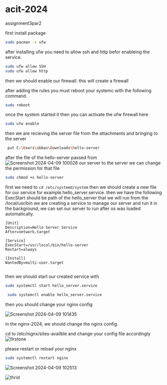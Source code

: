 # acit-2024
assignment3par2

first install package

``` bash 
sudo pacman -s ufw
```

after installing ufw you need to allow ssh and http befor enableing the service.


```bash
sudo ufw allow SSH
sudo ufw allow http
```
then we should enable our firewall. this will create a firewall

after adding the rules you must reboot your systemc with the following command. 

```bash
sudo reboot
```

once the system started it then you can activate the ufw firewall here


```bash
sudo ufw enable
```

then we are recieving the server file from the attachments and bringing to the server



```bash 
 put C:\Users\abbas\Downloads\hello-server
```

after the file of the hello-server passed from ![Screenshot 2024-04-09 100028](https://github.com/Sabbasnia/acit-2024/assets/148383173/899899cb-0ed8-4e22-8e37-a7f8a6cc35a0)
our server to the server we can change the permission for that file 


```bash
sudo chmod +x hello-server
```
first we need to ```cd /etc/systemd/system```
then we should create a new file for our service for example hello_server.service.
then we have the following 
ExecStart should be path of the hello_server that we will run from the /local/usr/bin
we are creating a service to manage our server and run it in the background, we can set our server to run after os was loaded automatically.

```
[Unit]
Description=Hello Server Service
After=network.target

[Service]
ExecStart=/usr/local/bin/hello-server
Restart=always

[Install]
WantedBy=multi-user.target


```
then we should start our created service  with 
``` bash
sudo systemctl start hello_server.service
```
```bash
 sudo systemctl enable hello_server.service
```
then you should change your nginx config



![Screenshot 2024-04-09 101435](https://github.com/Sabbasnia/acit-2024/assets/148383173/fa31bb51-e412-48a1-9474-a1f36db19d4c)


in the nginx-2024, we should change the nginx config.

cd to /etc/nignx/sites-availble and change your config file accordingly
![firstone](https://github.com/Sabbasnia/acit-2024/assets/148383173/c7e572ac-250b-4782-81de-02b1df50fbb3)


please restart or reload your nginx
```bash
sudo systemctl restart nginx
```

![Screenshot 2024-04-09 102513](https://github.com/Sabbasnia/acit-2024/assets/148383173/d420193d-d27f-47a5-b098-1382dafa8358)



![thrid](https://github.com/Sabbasnia/acit-2024/assets/148383173/3f48876e-e64f-4fec-a8a9-414cbc5bd11e)





